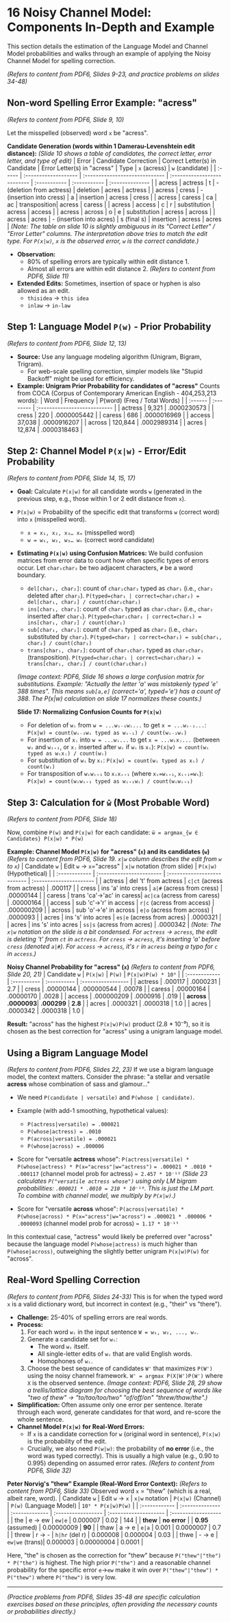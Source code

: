 # 16 Noisy Channel Model: Components In-Depth and Example

This section details the estimation of the Language Model and Channel Model probabilities and walks through an example of applying the Noisy Channel Model for spelling correction.

*(Refers to content from PDF6, Slides 9-23, and practice problems on slides 34-48)*

## Non-word Spelling Error Example: "acress"
*(Refers to content from PDF6, Slide 9, 10)*

Let the misspelled (observed) word `x` be "acress".

**Candidate Generation (words within 1 Damerau-Levenshtein edit distance):**
*(Slide 10 shows a table of candidates, the correct letter, error letter, and type of edit)*
| Error  | Candidate Correction | Correct Letter(s) in Candidate | Error Letter(s) in "acress" | Type         | `x` (acress) | `w` (candidate) |
| :----- | :------------------- | :----------------------------- | :-------------------------- | :----------- | :----------- | :-------------- |
| acress | actress              | t                              | - (deletion from actress)   | deletion     | acres        | actress         |
| acress | cress                | - (insertion into cress)       | a                           | insertion    | acress       | cress           |
| acress | caress               | ca                             | ac                          | transposition| acress       | caress          |
| acress | access               | c                              | r                           | substitution | acress       | access          |
| acress | across               | o                              | e                           | substitution | acress       | across          |
| acress | acres                | - (insertion into acres)       | s (final s)                 | insertion    | acress       | acres           |
*(Note: The table on slide 10 is slightly ambiguous in its "Correct Letter" / "Error Letter" columns. The interpretation above tries to match the edit type. For `P(x|w)`, `x` is the observed error, `w` is the correct candidate.)*

*   **Observation:**
    *   80% of spelling errors are typically within edit distance 1.
    *   Almost all errors are within edit distance 2.
    *(Refers to content from PDF6, Slide 11)*
*   **Extended Edits:** Sometimes, insertion of space or hyphen is also allowed as an edit.
    *   `thisidea` -> `this idea`
    *   `inlaw` -> `in-law`

## Step 1: Language Model `P(w)` - Prior Probability
*(Refers to content from PDF6, Slide 12, 13)*

*   **Source:** Use any language modeling algorithm (Unigram, Bigram, Trigram).
    *   For web-scale spelling correction, simpler models like "Stupid Backoff" might be used for efficiency.
*   **Example: Unigram Prior Probability for candidates of "acress"**
    Counts from COCA (Corpus of Contemporary American English - 404,253,213 words):
    | Word    | Frequency | P(word) (Freq / Total Words) |
    | :------ | :-------- | :--------------------------- |
    | actress | 9,321     | .0000230573                  |
    | cress   | 220       | .0000005442                  |
    | caress  | 686       | .0000016969                  |
    | access  | 37,038    | .0000916207                  |
    | across  | 120,844   | .0002989314                  |
    | acres   | 12,874    | .0000318463                  |

## Step 2: Channel Model `P(x|w)` - Error/Edit Probability
*(Refers to content from PDF6, Slide 14, 15, 17)*

*   **Goal:** Calculate `P(x|w)` for all candidate words `w` (generated in the previous step, e.g., those within 1 or 2 edit distance from `x`).
*   `P(x|w)` = Probability of the specific edit that transforms `w` (correct word) into `x` (misspelled word).
    *   `x = x₁, x₂, x₃… xₘ` (misspelled word)
    *   `w = w₁, w₂, w₃… wₙ` (correct word candidate)
*   **Estimating `P(x|w)` using Confusion Matrices:**
    We build confusion matrices from error data to count how often specific types of errors occur.
    Let `char₁char₂` be two adjacent characters, `#` be a word boundary.
    *   `del[char₁, char₂]`: count of `char₁char₂` typed as `char₁` (i.e., `char₂` deleted after `char₁`).
        `P(typed=char₁ | correct=char₁char₂) = del[char₁, char₂] / count(char₁char₂)`
    *   `ins[char₁, char₂]`: count of `char₁` typed as `char₁char₂` (i.e., `char₂` inserted after `char₁`).
        `P(typed=char₁char₂ | correct=char₁) = ins[char₁, char₂] / count(char₁)`
    *   `sub[char₁, char₂]`: count of `char₁` typed as `char₂` (i.e., `char₁` substituted by `char₂`).
        `P(typed=char₂ | correct=char₁) = sub[char₁, char₂] / count(char₁)`
    *   `trans[char₁, char₂]`: count of `char₁char₂` typed as `char₂char₁` (transposition).
        `P(typed=char₂char₁ | correct=char₁char₂) = trans[char₁, char₂] / count(char₁char₂)`

    *(Image context: PDF6, Slide 16 shows a large confusion matrix for substitutions. Example: "Actually the letter 'a' was mistakenly typed 'e' 388 times". This means `sub[a,e]` (correct='a', typed='e') has a count of 388. The P(x|w) calculation on slide 17 normalizes these counts.)*

    **Slide 17: Normalizing Confusion Counts for `P(x|w)`**
    *   For deletion of `wᵢ` from `w = ...wᵢ₋₁wᵢ...` to get `x = ...wᵢ₋₁...`:
        `P(x|w) = count(wᵢ₋₁wᵢ typed as wᵢ₋₁) / count(wᵢ₋₁wᵢ)`
    *   For insertion of `xⱼ` into `w = ...wᵢ...` to get `x = ...wᵢxⱼ...` (between `wᵢ` and `wᵢ₊₁`, or `xⱼ` inserted after `wᵢ` if `wᵢ` is `xᵢ`):
        `P(x|w) = count(wᵢ typed as wᵢxⱼ) / count(wᵢ)`
    *   For substitution of `wᵢ` by `xᵢ`:
        `P(x|w) = count(wᵢ typed as xᵢ) / count(wᵢ)`
    *   For transposition of `wᵢwᵢ₊₁` to `xᵢxᵢ₊₁` (where `xᵢ=wᵢ₊₁`, `xᵢ₊₁=wᵢ`):
        `P(x|w) = count(wᵢwᵢ₊₁ typed as wᵢ₊₁wᵢ) / count(wᵢwᵢ₊₁)`

## Step 3: Calculation for `ŵ` (Most Probable Word)
*(Refers to content from PDF6, Slide 18)*

Now, combine `P(w)` and `P(x|w)` for each candidate:
`ŵ = argmax_{w ∈ Candidates} P(x|w) * P(w)`

**Example: Channel Model `P(x|w)` for "acress" (`x`) and its candidates (`w`)**
*(Refers to content from PDF6, Slide 19. `x|w` column describes the edit from `w` to `x`)*
| Candidate `w` | Edit `w` -> `x`="acress" | `x|w` notation (from slide) | `P(x|w)` (Hypothetical) |
| :------------ | :----------------------- | :-------------------------- | :---------------------- |
| actress       | del 't' from actress     | `c|ct` (acress from actress)  | .000117                 |
| cress         | ins 'a' into cress       | `a|#` (acress from cress)     | .00000144               |
| caress        | trans 'ca'->'ac' in caress| `ac|ca` (acress from caress) | .00000164               |
| access        | sub 'c'->'r' in access    | `r|c` (acress from access)  | .000000209              |
| across        | sub 'o'->'e' in across    | `e|o` (acress from across)  | .0000093                |
| acres         | ins 's' into acres       | `es|e` (acress from acres)   | .0000321                |
| acres         | ins 's' into acres       | `ss|s` (acress from acres)   | .0000342                |
*(Note: The `x|w` notation on the slide is a bit condensed. For `actress` -> `acress`, the edit is deleting 't' from `ct` in `actress`. For `cress` -> `acress`, it's inserting 'a' before `cress` (denoted `a|#`). For `access` -> `acress`, it's `r` in `acress` being a typo for `c` in `access`.)*

**Noisy Channel Probability for "acress" (`x`)**
*(Refers to content from PDF6, Slide 20, 21)*
| Candidate `w` | `P(x|w)`    | `P(w)`      | `P(x|w)P(w) * 10⁹` |
| :------------ | :---------- | :---------- | :----------------- |
| actress       | .000117     | .0000231    | 2.7                |
| cress         | .00000144   | .000000544  | .00078             |
| caress        | .00000164   | .00000170   | .0028              |
| access        | .000000209  | .0000916    | .019               |
| **across**    | **.0000093**| **.000299** | **2.8**            |
| acres         | .0000321    | .0000318    | 1.0                |
| acres         | .0000342    | .0000318    | 1.0                |

**Result:** "across" has the highest `P(x|w)P(w)` product (2.8 * 10⁻⁹), so it is chosen as the best correction for "acress" using a unigram language model.

## Using a Bigram Language Model
*(Refers to content from PDF6, Slides 22, 23)*
If we use a bigram language model, the context matters.
Consider the phrase: "a stellar and versatile **acress** whose combination of sass and glamour..."

*   We need `P(candidate | versatile)` and `P(whose | candidate)`.
*   Example (with add-1 smoothing, hypothetical values):
    *   `P(actress|versatile) = .000021`
    *   `P(whose|actress) = .0010`
    *   `P(across|versatile) = .000021`
    *   `P(whose|across) = .000006`

*   Score for "versatile **actress** whose":
    `P(actress|versatile) * P(whose|actress) * P(x="acress"|w="actress")`
    `= .000021 * .0010 * .000117` (channel model prob for actress)
    `≈ 2.457 * 10⁻¹²`
    *(Slide 23 calculates `P("versatile actress whose")` using only LM bigram probabilities: `.000021 * .0010 = 210 * 10⁻¹⁰`. This is just the LM part. To combine with channel model, we multiply by `P(x|w)`.)*

*   Score for "versatile **across** whose":
    `P(across|versatile) * P(whose|across) * P(x="acress"|w="across")`
    `= .000021 * .000006 * .0000093` (channel model prob for across)
    `≈ 1.17 * 10⁻¹⁵`

In this contextual case, "actress" would likely be preferred over "across" because the language model `P(whose|actress)` is much higher than `P(whose|across)`, outweighing the slightly better unigram `P(x|w)P(w)` for "across".

## Real-Word Spelling Correction
*(Refers to content from PDF6, Slides 24-33)*
This is for when the typed word `x` is a valid dictionary word, but incorrect in context (e.g., "their" vs "there").

*   **Challenge:** 25-40% of spelling errors are real words.
*   **Process:**
    1.  For each word `wᵢ` in the input sentence `W = w₁, w₂, ..., wₙ`.
    2.  Generate a candidate set for `wᵢ`:
        *   The word `wᵢ` itself.
        *   All single-letter edits of `wᵢ` that are valid English words.
        *   Homophones of `wᵢ`.
    3.  Choose the best sequence of candidates `W'` that maximizes `P(W')` using the noisy channel framework.
        `W' = argmax P(X|W')P(W')` where `X` is the observed sentence.
        *(Image context: PDF6, Slide 28, 29 show a trellis/lattice diagram for choosing the best sequence of words like "two of thew" -> "to/tao/too/two" "of/off/on" "threw/thaw/the".)*
*   **Simplification:** Often assume only one error per sentence. Iterate through each word, generate candidates for that word, and re-score the whole sentence.
*   **Channel Model `P(x|w)` for Real-Word Errors:**
    *   If `x` is a candidate correction for `w` (original word in sentence), `P(x|w)` is the probability of the edit.
    *   Crucially, we also need `P(w|w)`: the probability of **no error** (i.e., the word was typed correctly). This is usually a high value (e.g., 0.90 to 0.995) depending on assumed error rates.
    *(Refers to content from PDF6, Slide 32)*

**Peter Norvig's "thew" Example (Real-Word Error Context):**
*(Refers to content from PDF6, Slide 33)*
Observed word `x` = "thew" (which is a real, albeit rare, word).
| Candidate `w` | Edit `w` -> `x` | `x|w` notation | `P(x|w)` (Channel) | `P(w)` (Language Model) | `10⁹ * P(x|w)P(w)` |
| :------------ | :-------------- | :------------- | :----------------- | :-------------------- | :------------------ |
| the           | e -> ew         | `ew|e`          | 0.000007           | 0.02                  | 144                 |
| **thew**      | **no error**    |                | **0.95** (assumed) | 0.00000009            | **90**              |
| thaw          | a -> e          | `e|a`          | 0.001              | 0.0000007             | 0.7                 |
| threw          | r -> -          | `h|hr` (del r) | 0.000008           | 0.000004              | 0.03                |
| thwe          | - -> e          | `ew|we` (trans)| 0.000003           | 0.00000004            | 0.0001              |

Here, "the" is chosen as the correction for "thew" because `P("thew"|"the") * P("the")` is highest. The high prior `P("the")` and a reasonable channel probability for the specific error `e`->`ew` make it win over `P("thew"|"thew") * P("thew")` where `P("thew")` is very low.

---
*(Practice problems from PDF6, Slides 35-48 are specific calculation exercises based on these principles, often providing the necessary counts or probabilities directly.)*